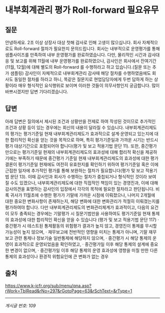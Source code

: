 # 내부회계관리 평가 Roll-forward 필요유무

## 질문
안녕하세요.
2조 이상 상장사 대상 첫해 감사로 인해 고생이 많으십니다.
회사 자체적으로도 Roll-forward 절차가 필요한지 문의드립니다.
회사는 내부적으로 운영평가를 통해 샘플사이즈를 만족하여 내부 운영평가를 완료하였습니다.
다만, 물리적인 시간과 감사대응 및 보고를 위해 11월에 내부 운영평가를 완료하였으나,
감사인은 회사에서 잔여기간(11월, 12월)에 대해 별도의 Roll-forward 를 수행하라고 하고 있습니다.(질문 또는 추가 샘플링)
감사인이 자체적으로 내부회계관리 감사때 해당 절차를 수행하였음에도 회사도 동일한 절차를 하라고 하니,
똑같은 질문지로 현업담당자에게 두번 답하게 하는 상황이라 매우 형식적인 요식행위로 보이며 이러한 것들이 의무사항인지 궁금합니다.
많이 바쁘시겠지만 답변 기다리겠습니다.

## 답변
아래 답변은 질의에서 제시된 조건과 상황만을 전제로 하여 작성된 것이므로 추가적인 조건과 상황 등이 있는 경우에는 회신의 내용이 달라질 수 있습니다.
내부회계관리제도의 평가는 평가기준일 현재 내부회계관리제도가 효과적으로 설계·운영되고 있는지에 대한 합리적인 확신을 얻는 것을 목적으로 하며, 특히 평가기준일과 가까운 시기는 반드시 평가 대상기간으로 포함되어야 합니다(평가 및 보고 적용기법 문단 11). 또한, 중간평가만으로는 평가기준일 현재의 내부회계관리제도의 효과성에 대해 합리적 확신을 제공하기에는 부족하기 때문에 중간평가 기준일 현재 내부회계관리제도의 효과성에 대한 평가 결론이 평가기준일 현재에도 여전히 유효한지를 확인하기 위하여 평가기준일 혹은 이에 근접한 일자에 추가적인 평가를 통해 보완하는 절차가 필요합니다(평가 및 보고 적용기법 문단 13).
이때 감사인과 회사가 수행하는 절차가 중첩되거나 형식적인 것이라 보여질 수도 있겠으나, 내부회계관리제도에 대한 직접적인 책임이 있는 경영진과, 이에 대해 감사의견을 표명하는 감사인의 입장에서 각각의 목적에 필요한 절차라고 판단됩니다.
비록 귀사가 11월초에 수행한 평가가 기말에 가까운 시점에 이뤄졌으나, 나머지 2개월에 대한 중요한 변화사항이 존재하는지, 해당 변화에 대한 변화관리가 적절히 이뤄졌는지를 평가하여야 합니다.
다만 내부회계관리제도의 변화관리체계가 효과적이고, 다음의 요건이 모두 충족되는 경우에는 기말평가 시 질문기법만을 사용하여도 평가기준일 현재 통제의 효과성에 대한 합리적인 확신을 얻을 수 있습니다 (평가 및 보고 적용기법 문단 117)
· 중간평가 시 테스트된 통제활동의 위험평가 결과가 높지 않고, 경영진이 통제를 무시할 가능성이 높지 않으며,
· 재무보고에 전반적인 영향을 미치는 통제가 아니며, 기말 재무보고 관련 통제나 정보기술 일반통제에 해당하지 않으며,
· 중간평가 시 해당 통제의 운영이 효과적으로 운영되었음을 확인하였고,
· 중간평가일 이후 해당 통제의 설계에 중요한 변경이 없으며,
· 중간평가일 이후 해당 통제의 운영 효과성에 영향을 미칠 만한 다른 통제의 효과성이나 환경적 위험요인에 큰 변화가 없는 경우

## 출처
https://www.k-icfr.org/sub/menu/qna.asp?rWork=TblRead&rNo=297&rGotoPage=63&rSchText=&rType=1

---
*게시글 번호: 109*
